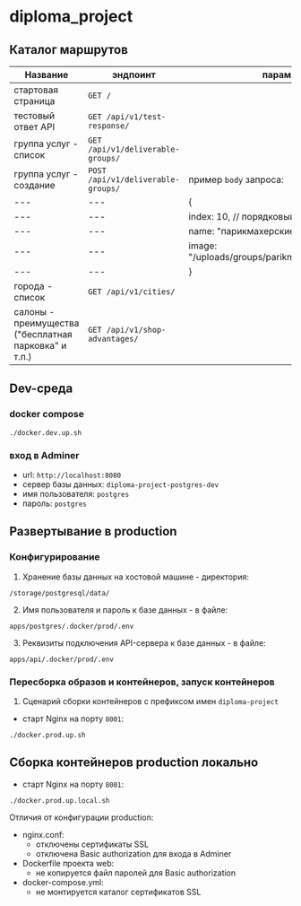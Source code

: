 # diploma_project

## Каталог маршрутов

Название | эндпоинт | параметры
---| --- | ---
стартовая страница | `GET /` | 
тестовый ответ API | `GET /api/v1/test-response/` |
группа услуг - список | `GET /api/v1/deliverable-groups/` |
группа услуг - создание | `POST /api/v1/deliverable-groups/` | пример `body` запроса:
--- | --- |    {
--- | --- |        index: 10, // порядковый номер в списке
--- | --- |        name: "парикмахерские услуги",
--- | --- |        image: "/uploads/groups/parikmaherskiye_uslugi.png"
--- | --- |    }
города - список | `GET /api/v1/cities/` |
салоны - преимущества ("бесплатная парковка" и т.п.) | `GET /api/v1/shop-advantages/` |

## Dev-среда

### docker compose

`./docker.dev.up.sh`

### вход в Adminer

- url: `http://localhost:8080`
- сервер базы данных: `diploma-project-postgres-dev`
- имя пользователя: `postgres`
- пароль: `postgres`

## Развертывание в production

### Конфигурирование

1. Хранение базы данных на хостовой машине - директория:

`/storage/postgresql/data/`

2. Имя пользователя и пароль к базе данных - в файле:

`apps/postgres/.docker/prod/.env`

3. Реквизиты подключения API-сервера к базе данных - в файле:

`apps/api/.docker/prod/.env`

### Пересборка образов и контейнеров, запуск контейнеров

1. Сценарий сборки контейнеров с префиксом имен `diploma-project`

- старт Nginx на порту `8001`:

`./docker.prod.up.sh`

## Сборка контейнеров production локально

- старт Nginx на порту `8001`:

`./docker.prod.up.local.sh`

Отличия от конфигурации production:

- nginx.conf:
	- отключены сертификаты SSL
	- отключена Basic authorization для входа в Adminer
- Dockerfile проекта web:
	- не копируется файл паролей для Basic authorization
- docker-compose.yml:
	- не монтируется каталог сертификатов SSL
